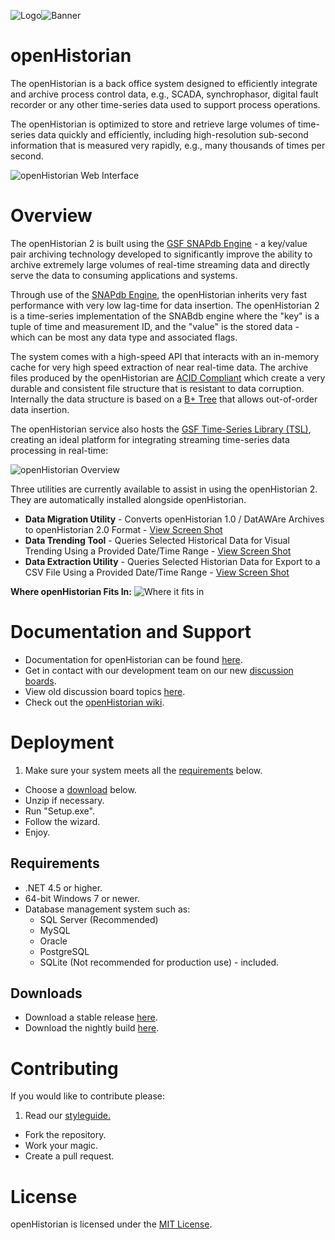 ![Logo](http://gridprotectionalliance.org/images/products/icons%2064/openHistorian.png)![Banner](https://raw.githubusercontent.com/GridProtectionAlliance/openHistorian/master/Source/Documentation/Readme%20files/openHistorian2.png)

# openHistorian

The openHistorian is a back office system designed to efficiently integrate and archive process control data, e.g., SCADA, synchrophasor, digital fault recorder or any other time-series data used to support process operations.

The openHistorian is optimized to store and retrieve large volumes of time-series data quickly and efficiently, including high-resolution sub-second information that is measured very rapidly, e.g., many thousands of times per second.

![openHistorian Web Interface](https://raw.githubusercontent.com/GridProtectionAlliance/openHistorian/master/Source/Documentation/Readme%20files/TrendingScreen.PNG)

# Overview
The openHistorian 2 is built using the [GSF SNAPdb Engine](http://www.gridprotectionalliance.org/technology.asp#SnapDB) - a key/value pair archiving technology developed to significantly improve the ability to archive extremely large volumes of real-time streaming data and directly serve the data to consuming applications and systems.


Through use of the [SNAPdb Engine](http://www.gridprotectionalliance.org/technology.asp#SnapDB), the openHistorian inherits very fast performance with very low lag-time for data insertion. The openHistorian 2 is a time-series implementation of the SNABdb engine where the "key" is a tuple of time and measurement ID, and the "value" is the stored data - which can be most any data type and associated flags.

The system comes with a high-speed API that interacts with an in-memory cache for very high speed extraction of near real-time data. The archive files produced by the openHistorian are [ACID Compliant](https://en.wikipedia.org/wiki/ACID) which create a very durable and consistent file structure that is resistant to data corruption. Internally the data structure is based on a [B+ Tree](https://en.wikipedia.org/wiki/B%2B_tree) that allows out-of-order data insertion.


The openHistorian service also hosts the [GSF Time-Series Library (TSL)](http://www.gridprotectionalliance.org/technology.asp#TSL), creating an ideal platform for integrating streaming time-series data processing in real-time:

![openHistorian Overview](http://www.gridprotectionalliance.org/docs/products/openhistorian/OverviewDiagram.png)

Three utilities are currently available to assist in using the openHistorian 2. They are automatically installed alongside openHistorian.

* **Data Migration Utility** - Converts openHistorian 1.0 / DatAWAre Archives to openHistorian 2.0 Format - [View Screen Shot](http://www.gridprotectionalliance.org/images/products/HistorianMigration.png)
* **Data Trending Tool** - Queries Selected Historical Data for Visual Trending Using a Provided Date/Time Range - [View Screen Shot](http://www.gridprotectionalliance.org/images/products/HistorianTrending.png)
* **Data Extraction Utility** - Queries Selected Historian Data for Export to a CSV File Using a Provided Date/Time Range - [View Screen Shot](http://www.gridprotectionalliance.org/images/products/HistorianExtraction.png)

**Where openHistorian Fits In:**
![Where it fits in](https://raw.githubusercontent.com/GridProtectionAlliance/openHistorian/master/Source/Documentation/Readme%20files/Where%20it%20fits%20in.png)

# Documentation and Support

* Documentation for openHistorian can be found [here](https://github.com/GridProtectionAlliance/openHistorian/blob/master/Source/Documentation/wiki/openHistorian_Documentation.md).
* Get in contact with our development team on our new [discussion boards](http://discussions.gridprotectionalliance.org/c/gpa-products/openhistorian).
* View old discussion board topics [here](http://openhistorian.codeplex.com/discussions).
* Check out the [openHistorian wiki](https://gridprotectionalliance.org/wiki/doku.php?id=openhistorian:overview).

# Deployment

1. Make sure your system meets all the [requirements](#requirements) below.
* Choose a [download](#downloads) below.
* Unzip if necessary.
* Run "Setup.exe".
* Follow the wizard.
* Enjoy.

## Requirements

* .NET 4.5 or higher.
* 64-bit Windows 7 or newer.
* Database management system such as:
  * SQL Server (Recommended)
  * MySQL
  * Oracle
  * PostgreSQL
  * SQLite (Not recommended for production use) - included.

## Downloads
* Download a stable release [here](https://github.com/GridProtectionAlliance/openHistorian/releases).
* Download the nightly build [here](http://www.gridprotectionalliance.org/nightlybuilds/openHistorian/Beta/openHistorian.Installs.zip).

# Contributing
If you would like to contribute please:

1. Read our [styleguide.](https://www.gridprotectionalliance.org/docs/GPA_Coding_Guidelines_2011_03.pdf)
* Fork the repository.
* Work your magic.
* Create a pull request.

# License
openHistorian is licensed under the [MIT License](https://opensource.org/licenses/MIT).
